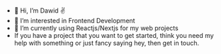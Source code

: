 - 👋 Hi, I’m Dawid ✌️
- 👀 I’m interested in Frontend Development
- 🌱 I’m currently using Reactjs/Nextjs for my web projects
- If you have a project that you want to get started, think you need my help with something or just fancy saying hey, then get in touch.

<!---
oblodev/oblodev is a ✨ special ✨ repository because its `README.md` (this file) appears on your GitHub profile.
You can click the Preview link to take a look at your changes.
--->
